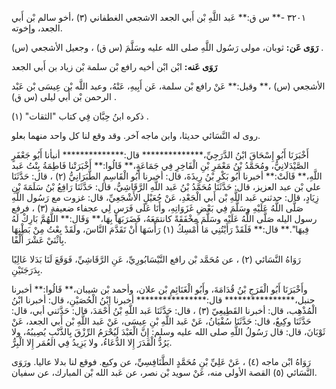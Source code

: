 ٣٢٠١ -** س ق:** عَبد اللَّهِ بْن أَبي الجعد الاشجعي الغطفاني (٣) ،أخو سالم بْن أَبي الجعد، وإخوته.

**رَوَى عَن:** ثوبان، مولى رَسُول اللَّهِ صلى الله عليه وسَلَّمَ (س ق) ، وجعيل الأشجعي (س) .

**رَوَى عَنه:** ابْن ابْن أخيه رافع بْن سلمة بْن زياد بن أَبي الجعد

الأشجعي (س) ،** وقيل:** عَنْ رافع بْن سلمة، عَن أَبِيهِ، عَنْهُ، وعبد اللَّه بْن عِيسَى بْن عَبْد الرحمن بْن أَبي ليلى (س ق) .

ذكره ابنُ حِبَّان فِي كتاب "الثقات" (١) .

روى له النَّسَائي حديثا، وابن ماجه آخر. وقد وقع لنا كل واحد منهما بعلو.

أَخْبَرَنَا أَبُو إِسْحَاقَ ابْنُ الدَّرَجِيِّ،************** قال:************** أنبأنا أَبُو جَعْفَرٍ الصَّيْدَلانِيُّ، ومُحَمَّدُ بْنُ مَعْمَرِ بْنِ الْفَاخِرِ فِي جَمَاعَةٍ،** قَالُوا:** أَخْبَرَتْنا فَاطِمَةُ بِنْتُ عَبد اللَّهِ،** قَالَتْ:** أخبرنا أَبُو بَكْرِ بْنُ رِيذَةَ، قال: أخبرنا أَبُو الْقَاسِمِ الطَّبَرَانِيُّ (٢) ، قال: حَدَّثَنَا علي بْن عبد العزيز، قال: حَدَّثَنَا مُحَمَّدُ بْنُ عَبد اللَّهِ الرَّقَاشِيُّ، قال: حَدَّثَنَا رَافِعُ بْنُ سَلَمَةَ بْنِ زِيَادٍ، قال: حدثني عَبد اللَّهِ بْن أَبي الْجَعْدِ، عَنْ جُعَيْلٍ الأَشْجَعِيِّ، قال: غزوت مع رَسُول اللَّهِ صَلَّى اللَّهُ عَلَيْهِ وسَلَّمَ فِي بَعْضِ غَزَوَاتِهِ، وأَنَا عَلَى فَرَسٍ لِي عجفاء ضعيفة (٣) ، فرفع رسول اليله صَلَّى اللَّهُ عَلَيْه وسَلَّمَ مِخْفَقَةً كانتمَعَهُ، فَضَرَبَهَا بِهَا،** وَقَال:** اللَّهُمَّ بَارِكْ لَهُ فِيهَا".** قال:** فَلَقَدْ رَأَيْتُنِي مَا أُمْسِكُ (١) رَأْسَهَا أَنْ تَقَدَّمَ النَّاسَ، ولَقَدْ بِعْتُ مِنْ بَطْنِهَا بِاثْنَيْ عَشْرَ أَلْفًا.

رَوَاهُ النَّسَائي (٢) ، عن مُحَمَّد بْن رافع النَّيْسَابُورِيِّ، عَنِ الرَّقَاشِيِّ، فَوَقَعَ لَنَا بَدَلا عَالِيًا بِدَرَجَتَيْنِ.

وأَخْبَرَنَا أَبُو الْفَرَجِ بْنُ قُدَامَةَ، وأَبُو الْغَنَائِمِ بْن علان، وأحمد بْن شيبان،** قَالُوا:** أخبرنا حنبل،**************** قال:**************** أخبرنا ابْنُ الْحُصَيْنِ، قال: أخبرنا ابْنُ الْمُذْهِب، قال: أخبرنا القَطِيعِيّ (٣) ، قال: حَدَّثَنَا عَبد اللَّهِ بْنُ أَحْمَدَ، قال: حَدَّثني أبي، قال: حَدَّثَنَا وكِيعٌ، قال: حَدَّثَنَا سُفْيَانُ، عَنْ عَبد اللَّهِ بْنِ عِيسَى، عَنْ عَبد اللَّهِ بْن أَبي الجعد، عَنْ ثَوْبَانَ، قال: قال رَسُولُ اللَّهِ صلى الله عليه وسلم: إِنَّ الْعَبْدَ لَيُحْرَمُ الرِّزْقَ بِالذَّنْبِ يُصِيبُهُ، ولا يَرُدُّ الْقَدَرَ إِلا الدُّعَاءُ، ولا يَزِيدُ فِي العُمَر إِلا الْبِرُّ.

رَوَاهُ ابْن ماجه (٤) ، عَنْ عَلِيِّ بْنِ مُحَمَّدٍ الطَّنَافِسِيِّ، عن وكيع. فوقع لنا بدلا عاليا. ورَوَى النَّسَائي (٥) القصة الأولى منه، عَنْ سويد بْن نصر، عن عَبد الله بْن المبارك، عن سفيان.